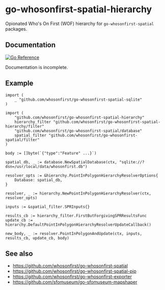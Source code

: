 # go-whosonfirst-spatial-hierarchy

Opionated Who's On First (WOF) hierarchy for `go-whosonfirst-spatial` packages.

## Documentation

[![Go Reference](https://pkg.go.dev/badge/github.com/whosonfirst/go-whosonfirst-spatial-hierarchy.svg)](https://pkg.go.dev/github.com/whosonfirst/go-whosonfirst-spatial-hierarchy)

Documentation is incomplete.

## Example

```
import (
	_ "github.com/whosonfirst/go-whosonfirst-spatial-sqlite"
)

import (
	"github.com/whosonfirst/go-whosonfirst-spatial-hierarchy"
	hierarchy_filter "github.com/whosonfirst/go-whosonfirst-spatial-hierarchy/filter"		
	"github.com/whosonfirst/go-whosonfirst-spatial/database"
	spatial_filter "github.com/whosonfirst/go-whosonfirst-spatial/filter"
)

body := []byte(`{"type":"Feature" ...}`)

spatial_db, _ := database.NewSpatialDatabase(ctx, "sqlite://?dsn=/usr/local/data/whosonfirst.db")

resolver_opts := &hierarchy.PointInPolygonHierarchyResolverOptions{
	Database: spatial_db,
}

resolver, _ := hierarchy.NewPointInPolygonHierarchyResolver(ctx, resolver_opts)

inputs := &spatial_filter.SPRInputs{}

results_cb := hierarchy_filter.FirstButForgivingSPRResultsFunc
update_cb := hierarchy.DefaultPointInPolygonHierarchyResolverUpdateCallback()
		
new_body, _ := resolver.PointInPolygonAndUpdate(ctx, inputs, results_cb, update_cb, body)
```

## See also

* https://github.com/whosonfirst/go-whosonfirst-spatial
* https://github.com/whosonfirst/go-whosonfirst-spatial-pip
* https://github.com/whosonfirst/go-whosonfirst-exporter
* https://github.com/sfomuseum/go-sfomuseum-mapshaper